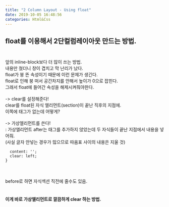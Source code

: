 ```yaml
---
title: "2 Column Layout - Using float"
date: 2019-10-05 16:48:56
categories: Html&Css
---
```

## float를 이용해서 2단컬럼레이아웃 만드는 방법.<br><br>
앞의 inline-block보다 더 많이 쓰는 방법.<br> 
내용만 쳤더니 창이 겹치고 막 난리가 났다. <br> 
float가 붕 뜬 속성이기 때문에 이런 문제가 생긴다. <br>
float로 인해 붕 떠서 공간차지를 안해서 높이가 0으로 잡힌다.<br>
그래서 float에 들어간 속성을 해제시켜줘야한다.<br><br>
-> clear를 설정해준다! <br>
 clear를 float된 자식 엘리먼트(section)이 끝난 직후의 지점에. <br>
이쪽에 태그가 없는데 어떻게?<br><br>
-> 가상엘리먼트를 쓴다! <br>
: 가상엘리먼트 after는 태그를 추가하지 않았는데 두 자식들이 끝난 지점에서 내용을 넣어줘.<br>
(사실 글자 안넣는 경우가 많으므로 따옴표 사이의 내용은 지울 것)
```.content-container:after {
  content: '';
  clear: left;
}
```
<br><br>before로 하면 자식섹션 직전에 줄수도 있음.<br><br>

#### 이게 바로 가상엘리먼트로 깔끔하게 clear 하는 방법.
